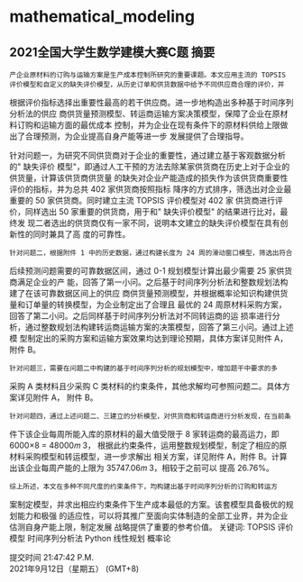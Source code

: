 # mathematical_modeling

## 2021全国大学生数学建模大赛C题 摘要 
 
    产企业原材料的订购与运输方案是生产成本控制所研究的重要课题。本文应用主流的 TOPSIS 评价模型和自定义的缺失评价模型，从历史订单和供货数据中给予不同供应商合理的评价，并
根据评价指标选择出重要性最高的若干供应商。进一步地构造出多种基于时间序列分析法的供应
商供货量预测模型、转运商运输方案决策模型，保障了企业在原材料订购和运输方面的最优成本
控制，并为企业在现有条件下的原材料供给上限做出了合理预测，为企业提高自身产能等进一步
发展提供了合理指导。  

针对问题一，为研究不同供货商对于企业的重要性，通过建立基于客观数据分析的" 缺失评价
模型"，即通过人工干预的方法去除某家供货商在历史上对于企业的供货量，计算该供货商供货量
的缺失对企业产能造成的损失作为该供货商重要性评价的指标，并为总共 402 家供货商按照指标
降序的方式排序，筛选出对企业最重要的 50 家供货商。同时建立主流 TOPSIS 评价模型对 402 家
供货商进行评价，同样选出 50 家重要的供货商，用于和" 缺失评价模型" 的结果进行比对，最终发
现二者选出的供货商仅有一家不同，说明本文建立的缺失评价模型在具有创新性的同时兼具了高
度的可靠性。 

    针对问题二，根据附件 1 中的历史数据，通过构建长度为 24 周的滑动窗口模型，筛选出符合
后续预测问题需要的可靠数据区间，通过 0-1 规划模型计算出最少需要 25 家供货商满足企业的产
能，回答了第一小问。之后基于时间序列分析法和整数规划法构建了在该可靠数据区间上的供应
商供货量预测模型，并根据概率论知识构建供货量和订单量的转换模型，为企业制定出了合理且
最优的 24 周原材料采购方案，回答了第二小问。之后同样基于时间序列分析法对不同转运商的运
损率进行分析，通过整数规划法构建转运商运输方案的决策模型，回答了第三小问。通过上述模
型制定出的采购方案和运输方案效果均达到理论预期，具体方案详见附件 A，附件 B。 
 
    针对问题三，需要在问题二中构建的基于时间序列分析的规划模型中，增加题干中要求的多
采购 A 类材料且少采购 C 类材料的约束条件，其他求解均可参照问题二。具体方案详见附件 A，
附件 B。 
 
    针对问题四，通过上述问题二、三建立的分析模型，对供货商和转运商进行分析发现，在当前条
件下该企业每周所能入库的原材料的最大值受限于 8 家转运商的最高运力，即 6000×8 = 48000𝑚
3，
根据此约束条件，运用整数规划模型，制定了相应的原材料采购模型和转运模型，进一步求解出
相关方案，详见附件 A，附件 B。计算出该企业每周产能的上限为 35747.06𝑚
3，相较于之前可以
提高 26.76%。 
 
    综上所述，本文在多种不同尺度的约束条件下，均构建出基于时间序列分析的订购和转运方
案制定模型，并求出相应约束条件下生产成本最低的方案。该套模型具备极优的规划能力和极强
的适应性，可以将其推广至面向实体制造的全部工业界，并为企业估测自身产能上限，制定发展
战略提供了重要的参考价值。 
关键词: TOPSIS 评价模型 时间序列分析法 Python 线性规划 概率论
 
  
提交时间 21:47:42 P.M.  
2021年9月12日（星期五） (GMT+8)  
